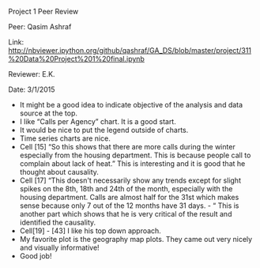 Project 1 Peer Review

Peer: Qasim Ashraf

Link: http://nbviewer.ipython.org/github/qashraf/GA_DS/blob/master/project/311%20Data%20Project%201%20final.ipynb

Reviewer: E.K. 

Date: 3/1/2015


- It might be a good idea to indicate objective of the analysis and data source at the top.
- I like “Calls per Agency” chart. It is a good start.
- It would be nice to put the legend outside of charts.
- Time series charts are nice.
- Cell [15] “So this shows that there are more calls during the winter especially from the housing department. This is because people call to complain about lack of heat.” This is interesting and it is good that he thought about causality.
- Cell [17] “This doesn't necessarily show any trends except for slight spikes on the 8th, 18th and 24th of the month, especially with the housing department. Calls are almost half for the 31st which makes sense because only 7 out of the 12 months have 31 days. - “ This is another part which shows that he is very critical of the result and identified the causality.
- Cell[19] - [43] I like his top down approach.
- My favorite plot is the geography map plots. They came out very nicely and visually informative!
- Good job!
